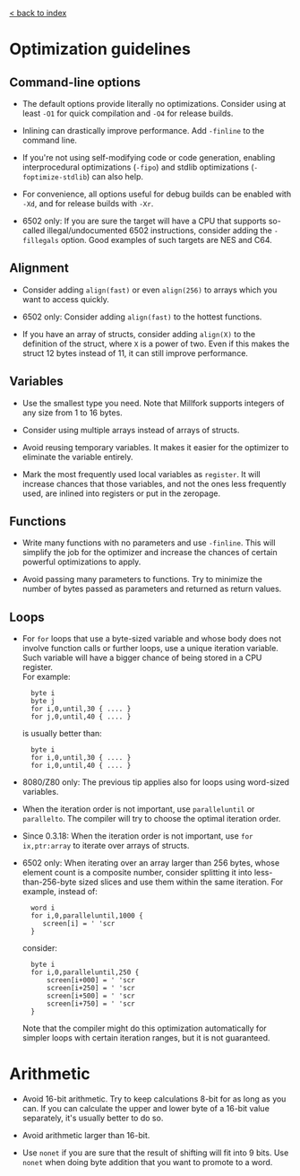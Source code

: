 [< back to index](../doc_index.md)

# Optimization guidelines

## Command-line options

* The default options provide literally no optimizations.
Consider using at least `-O1` for quick compilation and `-O4` for release builds.

* Inlining can drastically improve performance. Add `-finline` to the command line.

* If you're not using self-modifying code or code generation,
enabling interprocedural optimizations (`-fipo`) and stdlib optimizations (`-foptimize-stdlib`) can also help.

* For convenience, all options useful for debug builds can be enabled with `-Xd`,
and for release builds with `-Xr`.

* 6502 only: If you are sure the target will have a CPU that supports so-called illegal/undocumented 6502 instructions,
consider adding the `-fillegals` option. Good examples of such targets are NES and C64.

## Alignment

* Consider adding `align(fast)` or even `align(256)` to arrays which you want to access quickly.

* 6502 only: Consider adding `align(fast)` to the hottest functions.

* If you have an array of structs, consider adding `align(X)` to the definition of the struct,
where `X` is a power of two. Even if this makes the struct 12 bytes instead of 11, it can still improve performance.

## Variables

* Use the smallest type you need. Note that Millfork supports integers of any size from 1 to 16 bytes.

* Consider using multiple arrays instead of arrays of structs.

* Avoid reusing temporary variables.
It makes it easier for the optimizer to eliminate the variable entirely.   

* Mark the most frequently used local variables as `register`.
It will increase chances that those variables, and not the ones less frequently used,
are inlined into registers or put in the zeropage.

## Functions

* Write many functions with no parameters and use `-finline`.
This will simplify the job for the optimizer and increase the chances of certain powerful optimizations to apply.

* Avoid passing many parameters to functions.
Try to minimize the number of bytes passed as parameters and returned as return values.

## Loops

* For `for` loops that use a byte-sized variable and whose body does not involve function calls or further loops,
use a unique iteration variable. Such variable will have a bigger chance of being stored in a CPU register.  
For example:

        byte i
        byte j
        for i,0,until,30 { .... }
        for j,0,until,40 { .... }

    is usually better than:
    
        byte i
        for i,0,until,30 { .... }
        for i,0,until,40 { .... }

* 8080/Z80 only: The previous tip applies also for loops using word-sized variables.

* When the iteration order is not important, use `paralleluntil` or `parallelto`.
The compiler will try to choose the optimal iteration order.

* Since 0.3.18: When the iteration order is not important,
use `for ix,ptr:array` to iterate over arrays of structs.

* 6502 only: When iterating over an array larger than 256 bytes, whose element count is a composite number,
consider splitting it into less-than-256-byte sized slices and use them within the same iteration.
For example, instead of:

        word i
        for i,0,paralleluntil,1000 {
           screen[i] = ' 'scr
        }

    consider:
            
        byte i
        for i,0,paralleluntil,250 { 
            screen[i+000] = ' 'scr
            screen[i+250] = ' 'scr
            screen[i+500] = ' 'scr
            screen[i+750] = ' 'scr
        }
        
    Note that the compiler might do this optimization automatically
    for simpler loops with certain iteration ranges, but it is not guaranteed.

# Arithmetic

* Avoid 16-bit arithmetic. Try to keep calculations 8-bit for as long as you can.
If you can calculate the upper and lower byte of a 16-bit value separately, it's usually better to do so.

* Avoid arithmetic larger than 16-bit.

* Use `nonet` if you are sure that the result of shifting will fit into 9 bits.
Use `nonet` when doing byte addition that you want to promote to a word.

